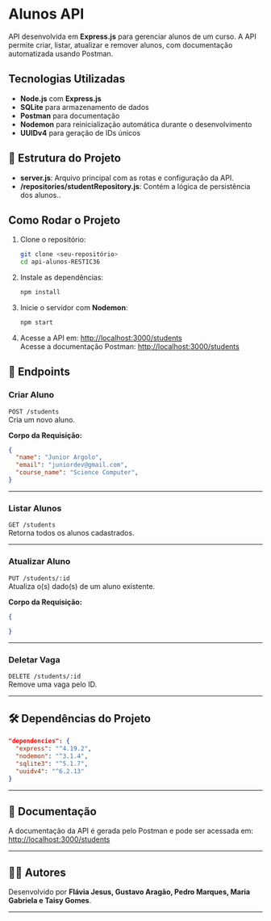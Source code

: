 
# **Alunos API**

API desenvolvida em **Express.js** para gerenciar alunos de um curso. A API permite criar, listar, atualizar e remover alunos, com documentação automatizada usando Postman.

## **Tecnologias Utilizadas**
- **Node.js** com **Express.js**
- **SQLite** para armazenamento de dados
- **Postman** para documentação
- **Nodemon** para reinicialização automática durante o desenvolvimento
- **UUIDv4** para geração de IDs únicos

## 📂 **Estrutura do Projeto**
- **server.js**: Arquivo principal com as rotas e configuração da API.
- **/repositories/studentRepository.js**: Contém a lógica de persistência dos alunos..

## **Como Rodar o Projeto**
1. Clone o repositório:
   ```bash
   git clone <seu-repositório>
   cd api-alunos-RESTIC36
   ```

2. Instale as dependências:
   ```bash
   npm install
   ```

3. Inicie o servidor com **Nodemon**:
   ```bash
   npm start
   ```

4. Acesse a API em: [http://localhost:3000/students](http://localhost:3000/students)  
   Acesse a documentação Postman: [http://localhost:3000/students](http://localhost:3000/students)

## 📌 **Endpoints**
### **Criar Aluno**
`POST /students`  
Cria um novo aluno.

**Corpo da Requisição:**
```json
{
  "name": "Junior Argolo",
  "email": "juniordev@gmail.com",
  "course_name": "Science Computer",
}
```

---

### **Listar Alunos**
`GET /students`  
Retorna todos os alunos cadastrados.

---

### **Atualizar Aluno**
`PUT /students/:id`  
Atualiza o(s) dado(s) de um aluno existente.

**Corpo da Requisição:**
```json
{
  
}
```

---

### **Deletar Vaga**
`DELETE /students/:id`  
Remove uma vaga pelo ID.

---

## 🛠️ **Dependências do Projeto**
```json
"dependencies": {
  "express": "^4.19.2",
  "nodemon": "^3.1.4",
  "sqlite3": "^5.1.7",
  "uuidv4": "^6.2.13"
}
```

---

## 📖 **Documentação**
A documentação da API é gerada pelo Postman e pode ser acessada em:  
[http://localhost:3000/students](http://localhost:3000/students)

---

## 👨‍💻 **Autores**
Desenvolvido por **Flávia Jesus, Gustavo Aragão, Pedro Marques, Maria Gabriela e Taisy Gomes**.

---
